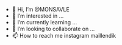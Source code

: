 - 👋 Hi, I’m @MONSAVLE
- 👀 I’m interested in ...
- 🌱 I’m currently learning ...
- 💞️ I’m looking to collaborate on ...
- 📫 How to reach me instagram maillendik

<!---
MONSAVLE/MONSAVLE is a ✨ special ✨ repository because its `README.md` (this file) appears on your GitHub profile.
You can click the Preview link to take a look at your changes.
--->
